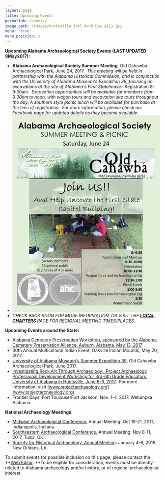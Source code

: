 ```yaml
---
layout: page
title: Upcoming Events
permalink: /events/
image_path: /images/Huntsville Intl Arch Day 2013.jpg
menu: 'true'
menu_position: 2
---
```



**Upcoming Alabama Archaeological Society Events (LAST UPDATED 9May2017):**

* **Alabama Archaeological Society Summer Meeting**, Old Cahawba Archaeological Park, June 24, 2017.&nbsp; *This meeting will be held in partnership with the Alabama Historical Commission, and in conjunction with the University of Alabama Museum's Expedition 39, focusing on excavations at the site of Alabama's First Statehouse.*&nbsp; Registration 8-9:30am. &nbsp;*Excavation opportunities will be available for members from 9:30am to noon, with wagon tours and excavation site tours throughout the day. A southern style picnic lunch will be available for purchase at the time of registration. &nbsp;For more information, please check our Facebook page for updated details as they become available. &nbsp;*
* ![](/uploads/versions/aas-summer-meeting-flyer-2017---x----720-960x---.jpg)
* *CHECK BACK SOON FOR MORE INFORMATION, OR VISIT THE [**LOCAL CHAPTERS**](https://alabamaarchaeology.org/local-chapters/) PAGE FOR REGIONAL MEETING TIMES/PLACES*.

**Upcoming Events around the State:**

* A[labama Cemetery Preservation Workshop, sponsored by the Alabama Cemetery Preservation Alliance. Auburn, Alabama, May 13, 2017](http://www.alabama-cemetery-preservation.com/acpa_conference.php)
* 30th Annual Multicultural Indian Event, Oakville Indian Mounds, May 20, 2017.
* [University of Alabama Museum's Summer Expedition 39](https://almnh.ua.edu/summer-expedition.html), Old Cahawba Archaeological Park, June 2017.
* [Investigating Rock Art Through Archaeology:&nbsp; Project Archaeology Professional Development Workshop for 3rd-6th Grade Educators, University of Alabama in Huntsville, June 6-9, 2017.](https://projectarchaeology.org/ai1ec_event/investigating-rock-art-through-archaeology?instance_id=644)&nbsp; For more information, visit [www.projectarchaeology.org](www.projectarchaeology.org)
* Frontier Days, Fort Toulouse/Fort Jackson, Nov. 1-4, 2017. Wetumpka Alabama.

**National Archaeology Meetings:**

* [Midwest Archaeological Conference](http://www.midwestarchaeology.org/2017-indianapolis-indiana), Annual Meeting: Oct 19-21, 2017, Indianapolis, Indiana.
* [Southeastern Archaeological Conference](http://www.southeasternarchaeology.org/annual-meeting/details/), Annual Meeting: Nov 8-11, 2017, Tulsa, OK.
* [Society for Historical Archaeology, Annual Meeting](https://sha.org/conferences/): January 4-8, 2018, New Orleans, LA.

To submit events for possible inclusion on this page, please contact the **[Web Editor](javascript:void(location.href='mailto:'+String.fromCharCode(115,105,112,101,115,46,101,114,105,99,64,103,109,97,105,108,46,99,111,109))).&nbsp;**To be eligible for consideration, events must be directly related to Alabama archaeology and/or history, or of regional archaeological interest.